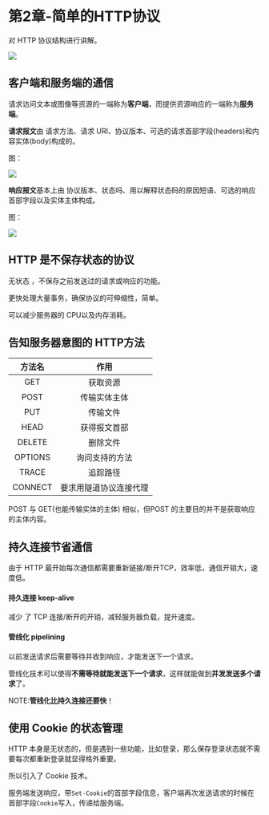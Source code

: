# 第2章-简单的HTTP协议

对 HTTP 协议结构进行讲解。

<img src="http://ww3.sinaimg.cn/large/98900c07gw1fakkd19aglj21ey0tk0zk.jpg"/>


## 客户端和服务端的通信

请求访问文本或图像等资源的一端称为**客户端**，而提供资源响应的一端称为**服务端**。

**请求报文**由 请求方法、请求 URI、协议版本、可选的请求首部字段(headers)和内容实体(body)构成的。

图：

<img src="http://ww1.sinaimg.cn/large/98900c07gw1fakk72xrlhj20b406djrm.jpg"/>


**响应报文**基本上由 协议版本、状态吗、用以解释状态码的原因短语、可选的响应首部字段以及实体主体构成。

图： 

<img src="http://ww1.sinaimg.cn/large/98900c07gw1fakk6k8n60j209d064aa9.jpg"/>


## HTTP 是不保存状态的协议

无状态 ，不保存之前发送过的请求或响应的功能。

更快处理大量事务，确保协议的可伸缩性，简单。

可以减少服务器的 CPU以及内存消耗。


## 告知服务器意图的 HTTP方法

|   方法名   |     作用      |
| :-----: | :---------: |
|   GET   |    获取资源     |
|  POST   |   传输实体主体    |
|   PUT   |    传输文件     |
|  HEAD   |   获得报文首部    |
| DELETE  |    删除文件     |
| OPTIONS |   询问支持的方法   |
|  TRACE  |    追踪路径     |
| CONNECT | 要求用隧道协议连接代理 |

POST 与 GET(也能传输实体的主体) 相似，但POST 的主要目的并不是获取响应的主体内容。

## 持久连接节省通信

由于 HTTP 最开始每次通信都需要重新链接/断开TCP，效率低，通信开销大，速度低。

#### 持久连接 keep-alive

减少 了 TCP 连接/断开的开销，减轻服务器负载，提升速度。

#### 管线化 pipelining

以前发送请求后需要等待并收到响应，才能发送下一个请求。

管线化技术可以使得**不需等待就能发送下一个请求**，这样就能做到**并发发送多个请求**了。

NOTE:**管线化比持久连接还要快**！


## 使用 Cookie 的状态管理

HTTP 本身是无状态的，但是遇到一些功能，比如登录，那么保存登录状态就不需要每次都重新登录就显得格外重要。

所以引入了 Cookie 技术。

服务端发送响应，带`Set-Cookie`的首部字段信息，客户端再次发送请求的时候在首部字段`Cookie`写入，传递给服务端。